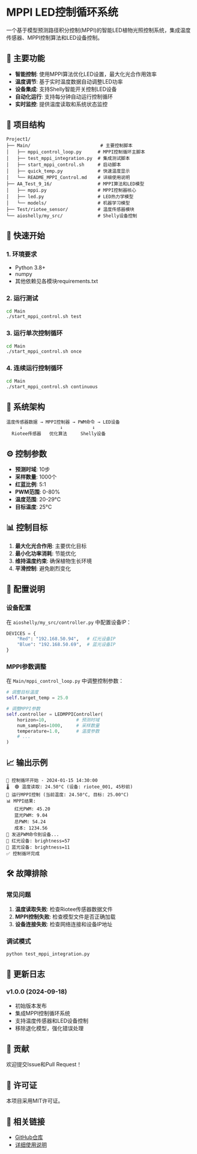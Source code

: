 # MPPI LED控制循环系统

一个基于模型预测路径积分控制(MPPI)的智能LED植物光照控制系统，集成温度传感器、MPPI控制算法和LED设备控制。

## 🌟 主要功能

- **智能控制**: 使用MPPI算法优化LED设置，最大化光合作用效率
- **温度调节**: 基于实时温度数据自动调整LED功率
- **设备集成**: 支持Shelly智能开关控制LED设备
- **自动化运行**: 支持每分钟自动运行控制循环
- **实时监控**: 提供温度读取和系统状态监控

## 📁 项目结构

```
Project1/
├── Main/                          # 主要控制脚本
│   ├── mppi_control_loop.py      # MPPI控制循环主脚本
│   ├── test_mppi_integration.py  # 集成测试脚本
│   ├── start_mppi_control.sh     # 启动脚本
│   ├── quick_temp.py             # 快速温度显示
│   └── README_MPPI_Control.md    # 详细使用说明
├── AA_Test_9_16/                 # MPPI算法和LED模型
│   ├── mppi.py                   # MPPI控制器核心
│   ├── led.py                    # LED热力学模型
│   └── models/                   # 机器学习模型
├── Test/riotee_sensor/           # 温度传感器模块
└── aioshelly/my_src/             # Shelly设备控制
```

## 🚀 快速开始

### 1. 环境要求

- Python 3.8+
- numpy
- 其他依赖见各模块requirements.txt

### 2. 运行测试

```bash
cd Main
./start_mppi_control.sh test
```

### 3. 运行单次控制循环

```bash
cd Main
./start_mppi_control.sh once
```

### 4. 连续运行控制循环

```bash
cd Main
./start_mppi_control.sh continuous
```

## 🎯 系统架构

```
温度传感器数据 → MPPI控制器 → PWM命令 → LED设备
     ↓              ↓           ↓
  Riotee传感器   优化算法     Shelly设备
```

## ⚙️ 控制参数

- **预测时域**: 10步
- **采样数量**: 1000个
- **红蓝比例**: 5:1
- **PWM范围**: 0-80%
- **温度范围**: 20-29°C
- **目标温度**: 25°C

## 📊 控制目标

1. **最大化光合作用**: 主要优化目标
2. **最小化功率消耗**: 节能优化
3. **维持温度约束**: 确保植物生长环境
4. **平滑控制**: 避免剧烈变化

## 🔧 配置说明

### 设备配置

在 `aioshelly/my_src/controller.py` 中配置设备IP：

```python
DEVICES = {
    "Red": "192.168.50.94",   # 红光设备IP
    "Blue": "192.168.50.69",  # 蓝光设备IP
}
```

### MPPI参数调整

在 `Main/mppi_control_loop.py` 中调整控制参数：

```python
# 调整目标温度
self.target_temp = 25.0

# 调整MPPI参数
self.controller = LEDMPPIController(
    horizon=10,           # 预测时域
    num_samples=1000,     # 采样数量
    temperature=1.0,      # 温度参数
    # ...
)
```

## 📈 输出示例

```
🔄 控制循环开始 - 2024-01-15 14:30:00
🌡️  🟢 温度读取: 24.50°C (设备: riotee_001, 45秒前)
🎯 运行MPPI控制 (当前温度: 24.50°C, 目标: 25.00°C)
📊 MPPI结果:
   红光PWM: 45.20
   蓝光PWM: 9.04
   总PWM: 54.24
   成本: 1234.56
📡 发送PWM命令到设备...
🔴 红光设备: brightness=57
🔵 蓝光设备: brightness=11
✅ 控制循环完成
```

## 🛠️ 故障排除

### 常见问题

1. **温度读取失败**: 检查Riotee传感器数据文件
2. **MPPI控制失败**: 检查模型文件是否正确加载
3. **设备连接失败**: 检查网络连接和设备IP地址

### 调试模式

```bash
python test_mppi_integration.py
```

## 📝 更新日志

### v1.0.0 (2024-09-18)
- 初始版本发布
- 集成MPPI控制循环系统
- 支持温度传感器和LED设备控制
- 移除退化模型，强化错误处理

## 🤝 贡献

欢迎提交Issue和Pull Request！

## 📄 许可证

本项目采用MIT许可证。

## 🔗 相关链接

- [GitHub仓库](https://github.com/HaydenYu916/Project1)
- [详细使用说明](Main/README_MPPI_Control.md)
